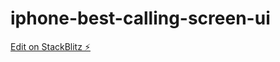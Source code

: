 # iphone-best-calling-screen-ui

[Edit on StackBlitz ⚡️](https://stackblitz.com/edit/iphone-best-calling-screen-ui)